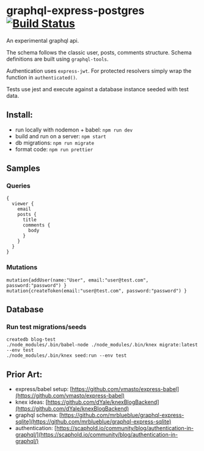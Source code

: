 # graphql-express-postgres [![Build Status](https://travis-ci.org/matt-sm/graphql-express-postgres.svg?branch=master)](https://travis-ci.org/matt-sm/graphql-express-postgres)
An experimental graphql api.

The schema follows the classic user, posts, comments structure.  Schema definitions are built using `graphql-tools`. 

Authentication uses `express-jwt`.  For protected resolvers simply wrap the function in `authenticated()`. 

Tests use jest and execute against a database instance seeded with test data.
## Install:
- run locally with nodemon + babel: `npm run dev`
- build and run on a server: `npm start`
- db migrations: `npm run migrate`
- format code: `npm run prettier`

## Samples
### Queries
```
{
  viewer {
    email
    posts {
      title
      comments {
        body
      }
    }   
  }
}
```
### Mutations
```
mutation{addUser(name:"User", email:"user@test.com", password:"password") }
mutation{createToken(email:"user@test.com", password:"password") }
```
## Database
### Run test migrations/seeds
```
createdb blog-test
./node_modules/.bin/babel-node ./node_modules/.bin/knex migrate:latest --env test
./node_modules/.bin/knex seed:run --env test
```
## Prior Art:
- express/babel setup: [https://github.com/vmasto/express-babel](https://github.com/vmasto/express-babel)
- knex ideas: [https://github.com/dYale/knexBlogBackend](https://github.com/dYale/knexBlogBackend)
- graphql schema: [https://github.com/mrblueblue/graphql-express-sqlite](https://github.com/mrblueblue/graphql-express-sqlite)
- authentication: [https://scaphold.io/community/blog/authentication-in-graphql/](https://scaphold.io/community/blog/authentication-in-graphql/)
